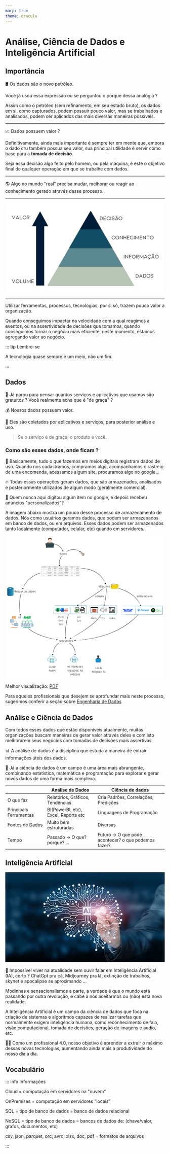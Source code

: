 ```yaml
---
marp: true
theme: dracula
---
```

# Análise, Ciência de Dados e Inteligência Artificial

## Importância

:oil_drum: Os dados são o novo petróleo.

Você já usou essa expressão ou se perguntou o porque dessa analogia ?

Assim como o petróleo (sem refinamento, em seu estado bruto), os dados em si, como capturados, podem possuir pouco valor,
mas se trabalhados e analisados, podem ser aplicados das mais diversas maneiras possíveis.

---

:chart_with_upwards_trend: Dados possuem valor ?

Definitivamente, ainda mais importante é sempre ter em mente que, embora o dado cru também possua seu valor,
sua principal utilidade é servir como base para a **tomada de decisão**.

Seja essa decisão algo feito pelo homem, ou pela máquina, é este o objetivo final de qualquer operação em que se trabalhe com dados.

---

:earth_americas: Algo no mundo "real" precisa mudar, melhorar ou reagir ao conhecimento gerado através desse processo.

---

![Dados, Informação, Conhecimento, Decisão](valor.png "Valor nos Dados")

---

Utilizar ferramentas, processos, tecnologias, por si só, trazem pouco valor a organização.

Quando conseguimos impactar na velocidade com a qual reagimos a eventos, ou na assertividade de decisões que tomamos,
quando conseguimos tornar o negócio mais eficiente, neste momento, estamos agregando valor ao negócio.

::: tip Lembre-se

A tecnologia quase sempre é um meio, não um fim.

:::

## Dados

:thinking: Já parou para pensar quantos serviços e aplicativos que usamos são gratuítos ? 
Você realmente acha que é "de graça" ? 

:moneybag: Nossos dados possuem valor.

:floppy_disk: Eles são coletados por aplicativos e serviços, para posterior análise e uso.

> Se o serviço é de graça, o produto é você.

### Como são esses dados, onde ficam ?

:adult: Basicamente, tudo o que fazemos em meios digitais registram dados de uso. Quando nos cadastramos,
compramos algo, acompanhamos o rastreio de uma encomenda, acessamos algum site, procuramos algo no google...

:fire: Todas essas operações geram dados, que são armazenados, analisados e posteriormente utilizados de algum modo (geralmente comercial).

:mag_right: Quem nunca aqui digitou algum item no google, e depois recebeu anúncios "personalizados"?

A imagem abaixo mostra um pouco desse processo de armazenamento de dados. 
Nós como usuários geramos dados, que podem ser armazenados em banco de dados, ou em arquivos.
Esses dados podem ser armazenados tanto localmente (computador, celular, etc) quando em servidores.


![O que são dados](/docs/science/dados.jpg "O Que são dados")
<p>Melhor visualização: <a href="dados.pdf" target="_blank">PDF</a></p>

Para aqueles profissionais que desejem se aprofundar mais neste processo,
sugerimos conferir a seção sobre [Engenharia de Dados](/science/data-engineering)


## Análise e Ciência de Dados

Com todos esses dados que estão disponíveis atualmente, 
muitas organizações buscam maneiras de gerar valor através deles 
e com isto melhorarem seus negócios com tomadas de decisões mais assertivas. 

:bar_chart: A análise de dados é a disciplina que estuda a maneira de extrair informações úteis dos dados.

:test_tube: Já a ciência de dados é um campo é uma área mais abrangente, combinando estatística, matemática e programação para explorar e gerar novos dados de uma forma mais complexa.

|                          | Análise de Dados                     | Ciência de dados                                            |
| ------------------------ | ------------------------------------ | ----------------------------------------------------------- |
| O que faz                | Relatórios, Gráficos, Tendências     | Cria Padrões, Correlações, Predições                        |
| Principais Ferramentas   | BI(PowerBI, etc), Excel, Reports etc | Linguagens de Programação                                   |
| Fontes de Dados          | Muito bem estruturadas               | Diversas                                                    |
| Tempo                    | Passado -> O que?  porque? ...       | Futuro -> O que pode acontecer? o que podemos fazer?        |

## Inteligência Artificial

![AI](ai.jpg)

:robot: Impossível viver na atualidade sem ouvir falar em Inteligência Artificial (IA), certo ?
ChatGpt pra cá, Midjourney pra lá, extinção de trabalhos, skynet e apocalipse se aproximando ...

Modinhas e sensacionalismos a parte, a verdade é que o mundo está passando por outra revolução, 
e cabe a nós aceitarmos ou (não) esta nova realidade.

A Inteligência Artificial é um campo da ciência de dados que foca na criação de sistemas e 
algoritmos capazes de realizar tarefas que normalmente exigem inteligência humana,
como reconhecimento de fala, visão computacional, tomada de decisões, geração de imagens e audio, etc.

:technologist: Como um profissional 4.0, nosso objetivo é aprender a extrair o máximo dessas novas tecnologias,
aumentando ainda mais a produtividade do nosso dia a dia.

## Vocabulário

::: info Informações

Cloud = computação em servidores na "nuvem"

OnPremises = computação em servidores "locais"

SQL = tipo de banco de dados = banco de dados relacional

NoSQL = tipo de banco de dados = bancos de dados de: (chave/valor, grafos, documentos, etc)

csv, json, parquet, orc, avro, xlsx, doc, pdf = formatos de arquivos

:::